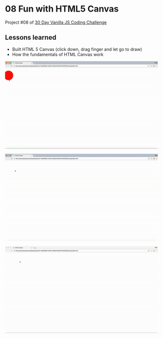 # 08 Fun with HTML5 Canvas
Project #08 of [30 Day Vanilla JS Coding Challenge](https://javascript30.com)

## Lessons learned
- Built HTML 5 Canvas (click down, drag finger and let go to draw)
- How the fundamentals of HTML Canvas work

![canvas-one gif](./assets/canvas-one.gif)

![canvas-one gif](./assets/canvas-two.gif)

![canvas-one gif](./assets/canvas-three.gif)
